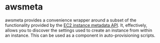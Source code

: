 # awsmeta

awsmeta provides a convenience wrapper around a subset of the functionality provided by the [EC2 instance metadata API](http://docs.amazonwebservices.com/AWSEC2/latest/UserGuide/AESDG-chapter-instancedata.html). It, effectively, allows you to discover the settings used to create an instance from within an instance. This can be used as a component in auto-provisioning scripts.
